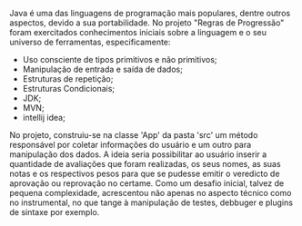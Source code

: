 Java é uma das linguagens de programação mais populares, dentre outros aspectos, devido a sua portabilidade. No projeto "Regras de Progressão" foram exercitados conhecimentos iniciais sobre a linguagem e o seu universo de ferramentas, especificamente:
- Uso consciente de tipos primitivos e não primitivos;
- Manipulação de entrada e saída de dados;
- Estruturas de repetição;
- Estruturas Condicionais;
- JDK;
- MVN;
- intellij idea;

No projeto, construiu-se na classe 'App' da pasta 'src' um método responsável por coletar informações do usuário e um outro para manipulação dos dados. A ideia seria possibilitar ao usuário inserir a quantidade de avaliações que foram realizadas, os seus nomes, as suas notas e os respectivos pesos para que se pudesse emitir o veredicto de aprovação ou reprovação no certame. Como um desafio inicial, talvez de pequena complexidade, acrescentou não apenas no aspecto técnico como no instrumental, no que tange à manipulação de testes, debbuger e plugins de sintaxe por exemplo.
<!-- Olá, Tryber!
Esse é apenas um arquivo inicial para o README do seu projeto.
É essencial que você preencha esse documento por conta própria, ok?
Não deixe de usar nossas dicas de escrita de README de projetos, e deixe sua criatividade brilhar!
:warning: IMPORTANTE: você precisa deixar nítido:
- quais arquivos/pastas foram desenvolvidos por você; 
- quais arquivos/pastas foram desenvolvidos por outra pessoa estudante;
- quais arquivos/pastas foram desenvolvidos pela Trybe.
-->
